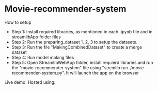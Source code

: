 # Movie-recommender-system

How to setup
- Step 1: Install required libraries, as mentioned in each .ipynb file and in streamlibApp folder files
- Step 2: Run the preparing_dataset 1, 2, 3 to setup the datasets.
- Step 3: Run the file "MakingCombinedDataset" to create a merge dataset
- Step 4: Run model making files
- Step 5: Open StreamlibWebApp folder, install requierd libraries and run the "movie-recommender-system" file
          using "stremlib run ./movie-recommender-system.py".
          It will launch the app on the browser

Live demo: <link>
Hosted using: <link>
